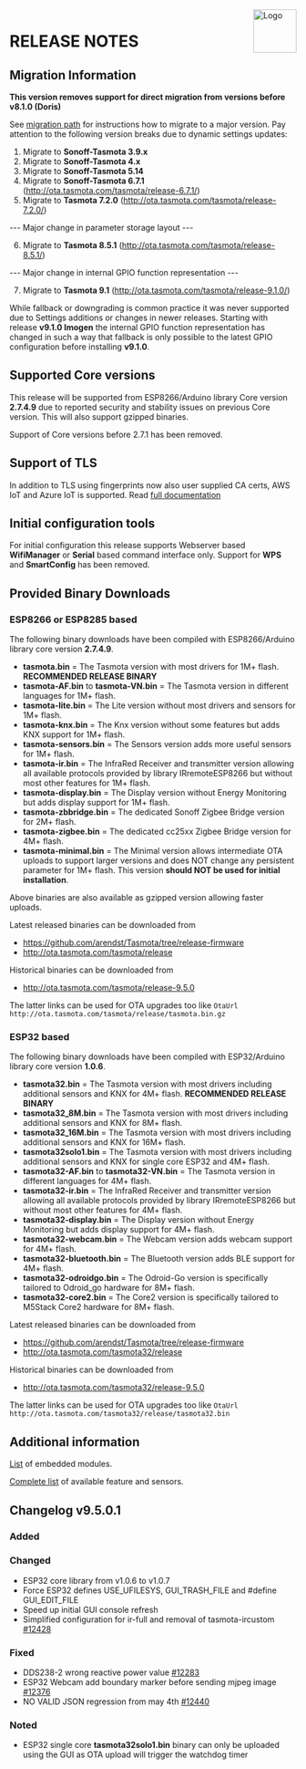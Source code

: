 <img src="https://github.com/arendst/Tasmota/blob/master/tools/logo/TASMOTA_FullLogo_Vector.svg" alt="Logo" align="right" height="76"/>

# RELEASE NOTES

## Migration Information

**This version removes support for direct migration from versions before v8.1.0 (Doris)**

See [migration path](https://tasmota.github.io/docs/Upgrading#migration-path) for instructions how to migrate to a major version. Pay attention to the following version breaks due to dynamic settings updates:

1. Migrate to **Sonoff-Tasmota 3.9.x**
2. Migrate to **Sonoff-Tasmota 4.x**
3. Migrate to **Sonoff-Tasmota 5.14**
4. Migrate to **Sonoff-Tasmota 6.7.1** (http://ota.tasmota.com/tasmota/release-6.7.1/)
5. Migrate to **Tasmota 7.2.0** (http://ota.tasmota.com/tasmota/release-7.2.0/)

--- Major change in parameter storage layout ---

6. Migrate to **Tasmota 8.5.1** (http://ota.tasmota.com/tasmota/release-8.5.1/)

--- Major change in internal GPIO function representation ---

7. Migrate to **Tasmota 9.1** (http://ota.tasmota.com/tasmota/release-9.1.0/)

While fallback or downgrading is common practice it was never supported due to Settings additions or changes in newer releases. Starting with release **v9.1.0 Imogen** the internal GPIO function representation has changed in such a way that fallback is only possible to the latest GPIO configuration before installing **v9.1.0**.

## Supported Core versions

This release will be supported from ESP8266/Arduino library Core version **2.7.4.9** due to reported security and stability issues on previous Core version. This will also support gzipped binaries.

Support of Core versions before 2.7.1 has been removed.

## Support of TLS

In addition to TLS using fingerprints now also user supplied CA certs, AWS IoT and Azure IoT is supported. Read [full documentation](https://tasmota.github.io/docs/AWS-IoT)

## Initial configuration tools

For initial configuration this release supports Webserver based **WifiManager** or **Serial** based command interface only. Support for **WPS** and **SmartConfig** has been removed.

## Provided Binary Downloads

### ESP8266 or ESP8285 based
The following binary downloads have been compiled with ESP8266/Arduino library core version **2.7.4.9**.

- **tasmota.bin** = The Tasmota version with most drivers for 1M+ flash. **RECOMMENDED RELEASE BINARY**
- **tasmota-AF.bin** to **tasmota-VN.bin** = The Tasmota version in different languages for 1M+ flash.
- **tasmota-lite.bin** = The Lite version without most drivers and sensors for 1M+ flash.
- **tasmota-knx.bin** = The Knx version without some features but adds KNX support for 1M+ flash.
- **tasmota-sensors.bin** = The Sensors version adds more useful sensors for 1M+ flash.
- **tasmota-ir.bin** = The InfraRed Receiver and transmitter version allowing all available protocols provided by library IRremoteESP8266 but without most other features for 1M+ flash.
- **tasmota-display.bin** = The Display version without Energy Monitoring but adds display support for 1M+ flash.
- **tasmota-zbbridge.bin** = The dedicated Sonoff Zigbee Bridge version for 2M+ flash.
- **tasmota-zigbee.bin** = The dedicated cc25xx Zigbee Bridge version for 4M+ flash.
- **tasmota-minimal.bin** = The Minimal version allows intermediate OTA uploads to support larger versions and does NOT change any persistent parameter for 1M+ flash. This version **should NOT be used for initial installation**.

Above binaries are also available as gzipped version allowing faster uploads.

Latest released binaries can be downloaded from
- https://github.com/arendst/Tasmota/tree/release-firmware
- http://ota.tasmota.com/tasmota/release

Historical binaries can be downloaded from
- http://ota.tasmota.com/tasmota/release-9.5.0

The latter links can be used for OTA upgrades too like ``OtaUrl http://ota.tasmota.com/tasmota/release/tasmota.bin.gz``

### ESP32 based
The following binary downloads have been compiled with ESP32/Arduino library core version **1.0.6**.

- **tasmota32.bin** = The Tasmota version with most drivers including additional sensors and KNX for 4M+ flash.  **RECOMMENDED RELEASE BINARY**
- **tasmota32_8M.bin** = The Tasmota version with most drivers including additional sensors and KNX for 8M+ flash.
- **tasmota32_16M.bin** = The Tasmota version with most drivers including additional sensors and KNX for 16M+ flash.
- **tasmota32solo1.bin** = The Tasmota version with most drivers including additional sensors and KNX for single core ESP32 and 4M+ flash.
- **tasmota32-AF.bin** to **tasmota32-VN.bin** = The Tasmota version in different languages for 4M+ flash.
- **tasmota32-ir.bin** = The InfraRed Receiver and transmitter version allowing all available protocols provided by library IRremoteESP8266 but without most other features for 4M+ flash.
- **tasmota32-display.bin** = The Display version without Energy Monitoring but adds display support for 4M+ flash.
- **tasmota32-webcam.bin** = The Webcam version adds webcam support for 4M+ flash.
- **tasmota32-bluetooth.bin** = The Bluetooth version adds BLE support for 4M+ flash.
- **tasmota32-odroidgo.bin** = The Odroid-Go version is specifically tailored to Odroid_go hardware for 8M+ flash.
- **tasmota32-core2.bin** = The Core2 version is specifically tailored to M5Stack Core2 hardware for 8M+ flash.

Latest released binaries can be downloaded from
- https://github.com/arendst/Tasmota/tree/release-firmware
- http://ota.tasmota.com/tasmota32/release

Historical binaries can be downloaded from
- http://ota.tasmota.com/tasmota32/release-9.5.0

The latter links can be used for OTA upgrades too like ``OtaUrl http://ota.tasmota.com/tasmota32/release/tasmota32.bin``

## Additional information

[List](MODULES.md) of embedded modules.

[Complete list](BUILDS.md) of available feature and sensors.

## Changelog v9.5.0.1
### Added

### Changed
- ESP32 core library from v1.0.6 to v1.0.7
- Force ESP32 defines USE_UFILESYS, GUI_TRASH_FILE and #define GUI_EDIT_FILE
- Speed up initial GUI console refresh
- Simplified configuration for ir-full and removal of tasmota-ircustom [#12428](https://github.com/arendst/Tasmota/issues/12428)

### Fixed
- DDS238-2 wrong reactive power value [#12283](https://github.com/arendst/Tasmota/issues/12283)
- ESP32 Webcam add boundary marker before sending mjpeg image [#12376](https://github.com/arendst/Tasmota/issues/12376)
- NO VALID JSON regression from may 4th [#12440](https://github.com/arendst/Tasmota/issues/12440)

### Noted
- ESP32 single core **tasmota32solo1.bin** binary can only be uploaded using the GUI as OTA upload will trigger the watchdog timer